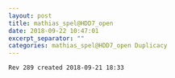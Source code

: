 ```yaml
---
layout: post
title: mathias_spel@HDD7_open
date: 2018-09-22 10:47:01
excerpt_separator: ""
categories: mathias_spel@HDD7_open Duplicacy
---
```

```
Rev 289 created 2018-09-21 18:33
```
